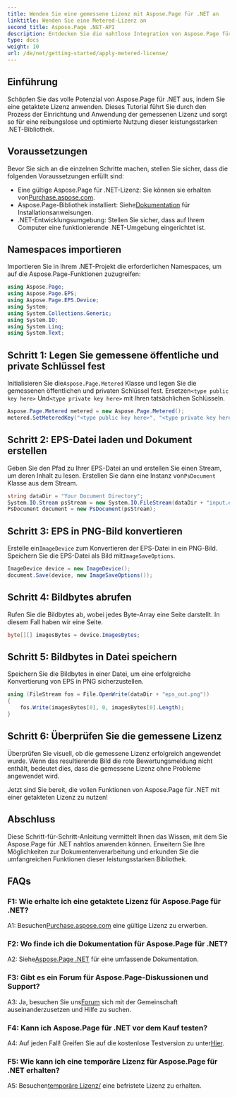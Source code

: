 ```yaml
---
title: Wenden Sie eine gemessene Lizenz mit Aspose.Page für .NET an
linktitle: Wenden Sie eine Metered-Lizenz an
second_title: Aspose.Page .NET-API
description: Entdecken Sie die nahtlose Integration von Aspose.Page für .NET mit dieser Schritt-für-Schritt-Anleitung zum Anwenden einer getakteten Lizenz. Optimieren Sie die Dokumentenverarbeitung mühelos.
type: docs
weight: 10
url: /de/net/getting-started/apply-metered-license/
---
```

## Einführung

Schöpfen Sie das volle Potenzial von Aspose.Page für .NET aus, indem Sie eine getaktete Lizenz anwenden. Dieses Tutorial führt Sie durch den Prozess der Einrichtung und Anwendung der gemessenen Lizenz und sorgt so für eine reibungslose und optimierte Nutzung dieser leistungsstarken .NET-Bibliothek.

## Voraussetzungen

Bevor Sie sich an die einzelnen Schritte machen, stellen Sie sicher, dass die folgenden Voraussetzungen erfüllt sind:

-  Eine gültige Aspose.Page für .NET-Lizenz: Sie können sie erhalten von[Purchase.aspose.com](https://purchase.aspose.com/buy).
-  Aspose.Page-Bibliothek installiert: Siehe[Dokumentation](https://reference.aspose.com/page/net/) für Installationsanweisungen.
- .NET-Entwicklungsumgebung: Stellen Sie sicher, dass auf Ihrem Computer eine funktionierende .NET-Umgebung eingerichtet ist.

## Namespaces importieren

Importieren Sie in Ihrem .NET-Projekt die erforderlichen Namespaces, um auf die Aspose.Page-Funktionen zuzugreifen:

```csharp
using Aspose.Page;
using Aspose.Page.EPS;
using Aspose.Page.EPS.Device;
using System;
using System.Collections.Generic;
using System.IO;
using System.Linq;
using System.Text;
```

## Schritt 1: Legen Sie gemessene öffentliche und private Schlüssel fest

 Initialisieren Sie die`Aspose.Page.Metered` Klasse und legen Sie die gemessenen öffentlichen und privaten Schlüssel fest. Ersetzen`<type public key here>` Und`<type private key here>` mit Ihren tatsächlichen Schlüsseln.

```csharp
Aspose.Page.Metered metered = new Aspose.Page.Metered();
metered.SetMeteredKey("<type public key here>", "<type private key here>");
```

## Schritt 2: EPS-Datei laden und Dokument erstellen

 Geben Sie den Pfad zu Ihrer EPS-Datei an und erstellen Sie einen Stream, um deren Inhalt zu lesen. Erstellen Sie dann eine Instanz von`PsDocument` Klasse aus dem Stream.

```csharp
string dataDir = "Your Document Directory";
System.IO.Stream psStream = new System.IO.FileStream(dataDir + "input.eps", System.IO.FileMode.Open, System.IO.FileAccess.Read);
PsDocument document = new PsDocument(psStream);
```

## Schritt 3: EPS in PNG-Bild konvertieren

 Erstelle ein`ImageDevice` zum Konvertieren der EPS-Datei in ein PNG-Bild. Speichern Sie die EPS-Datei als Bild mit`ImageSaveOptions`.

```csharp
ImageDevice device = new ImageDevice();
document.Save(device, new ImageSaveOptions());
```

## Schritt 4: Bildbytes abrufen

Rufen Sie die Bildbytes ab, wobei jedes Byte-Array eine Seite darstellt. In diesem Fall haben wir eine Seite.

```csharp
byte[][] imagesBytes = device.ImagesBytes;
```

## Schritt 5: Bildbytes in Datei speichern

Speichern Sie die Bildbytes in einer Datei, um eine erfolgreiche Konvertierung von EPS in PNG sicherzustellen.

```csharp
using (FileStream fos = File.OpenWrite(dataDir + "eps_out.png"))
{
    fos.Write(imagesBytes[0], 0, imagesBytes[0].Length);
}
```

## Schritt 6: Überprüfen Sie die gemessene Lizenz

Überprüfen Sie visuell, ob die gemessene Lizenz erfolgreich angewendet wurde. Wenn das resultierende Bild die rote Bewertungsmeldung nicht enthält, bedeutet dies, dass die gemessene Lizenz ohne Probleme angewendet wird.

Jetzt sind Sie bereit, die vollen Funktionen von Aspose.Page für .NET mit einer getakteten Lizenz zu nutzen!

## Abschluss

Diese Schritt-für-Schritt-Anleitung vermittelt Ihnen das Wissen, mit dem Sie Aspose.Page für .NET nahtlos anwenden können. Erweitern Sie Ihre Möglichkeiten zur Dokumentenverarbeitung und erkunden Sie die umfangreichen Funktionen dieser leistungsstarken Bibliothek.

## FAQs

### F1: Wie erhalte ich eine getaktete Lizenz für Aspose.Page für .NET?

 A1: Besuchen[Purchase.aspose.com](https://purchase.aspose.com/buy) eine gültige Lizenz zu erwerben.

### F2: Wo finde ich die Dokumentation für Aspose.Page für .NET?

 A2: Siehe[Aspose.Page .NET](https://reference.aspose.com/page/net/) für eine umfassende Dokumentation.

### F3: Gibt es ein Forum für Aspose.Page-Diskussionen und Support?

 A3: Ja, besuchen Sie uns[Forum](https://forum.aspose.com/c/page/39) sich mit der Gemeinschaft auseinanderzusetzen und Hilfe zu suchen.

### F4: Kann ich Aspose.Page für .NET vor dem Kauf testen?

 A4: Auf jeden Fall! Greifen Sie auf die kostenlose Testversion zu unter[Hier](https://releases.aspose.com/).

### F5: Wie kann ich eine temporäre Lizenz für Aspose.Page für .NET erhalten?

 A5: Besuchen[temporäre Lizenz/](https://purchase.aspose.com/temporary-license/) eine befristete Lizenz zu erhalten.